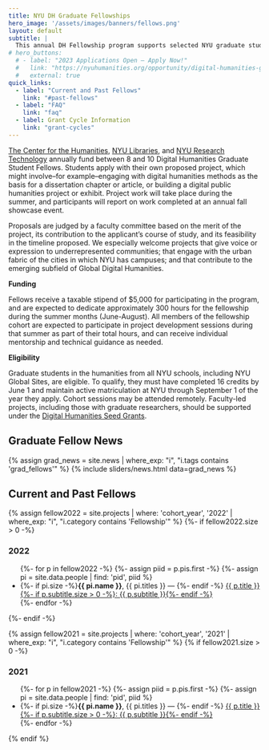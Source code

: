 ```yaml
---
title: NYU DH Graduate Fellowships
hero_image: '/assets/images/banners/fellows.png'
layout: default
subtitle: |
  This annual DH Fellowship program supports selected NYU graduate students as they develop innovative digital humanities projects. Successful applicants receive mentoring, a $5,000 stipend, and participate in a cohort to develop their skills and sharpen their ideas.
# hero_buttons:
  # - label: "2023 Applications Open – Apply Now!"
  #   link: "https://nyuhumanities.org/opportunity/digital-humanities-graduate-student-summer-fellowships/"
  #   external: true
quick_links:
  - label: "Current and Past Fellows"
    link: "#past-fellows"
  - label: "FAQ"
    link: "faq"
  - label: Grant Cycle Information
    link: "grant-cycles"
---
```


[The Center for the Humanities](https://nyuhumanities.org/), [NYU Libraries](https://library.nyu.edu/), and [NYU Research Technology](https://www.nyu.edu/research/navigating-research-technology.html) annually fund between 8 and 10 Digital Humanities Graduate Student Fellows. Students apply with their own proposed project, which might involve–for example–engaging with digital humanities methods as the basis for a dissertation chapter or article, or building a digital public humanities project or exhibit. Project work will take place during the summer, and participants will report on work completed at an annual fall showcase event.

Proposals are judged by a faculty committee based on the merit of the project, its contribution to the applicant’s course of study, and its feasibility in the timeline proposed. We especially welcome projects that give voice or expression to underrepresented communities; that engage with the urban fabric of the cities in which NYU has campuses; and that contribute to the emerging subfield of Global Digital Humanities.

**Funding**

Fellows receive a taxable stipend of $5,000 for participating in the program, and are expected to dedicate approximately 300 hours for the fellowship during the summer months (June-August). All members of the fellowship cohort are expected to participate in project development sessions during that summer as part of their total hours, and can receive individual mentorship and technical guidance as needed.

**Eligibility**

Graduate students in the humanities from all NYU schools, including NYU Global Sites, are eligible. To qualify, they must have completed 16 credits by June 1 and maintain active matriculation at NYU through September 1 of the year they apply. Cohort sessions may be attended remotely. Faculty-led projects, including those with graduate researchers, should be supported under the [Digital Humanities Seed Grants](/funding/seed-grants/).


<h2 class="is-size-3 pb-3" id="grad-fellow-news">Graduate Fellow News</h2>

{% assign grad_news = site.news | where_exp: "i", "i.tags contains 'grad_fellows'" %}
{% include sliders/news.html data=grad_news %}

<h2 class="is-size-3" id="past-fellows">Current and Past Fellows</h2>

{% assign fellow2022 = site.projects | where: 'cohort_year', '2022' | where_exp: "i", "i.category contains 'Fellowship'" %}
{%- if fellow2022.size > 0 -%}
  <h3 class="is-size-4">2022</h3>
  <ul>
    {%- for p in fellow2022 -%}
      {%- assign piid = p.pis.first -%}
      {%- assign pi = site.data.people | find: 'pid', piid %}
      <li>
        {%- if pi.size -%}<b>{{ pi.name }}</b>, {{ pi.titles }}&nbsp;—&nbsp;{%- endif -%}
        <a class="is-italic" href="{{ p.url | absolute_url }}">
          {{ p.title }}{%- if p.subtitle.size > 0 -%}:&nbsp;{{ p.subtitle }}{%- endif -%}
        </a>
      </li>
    {%- endfor -%}
  </ul>
{%- endif -%}

{% assign fellow2021 = site.projects | where: 'cohort_year', '2021' | where_exp: "i", "i.category contains 'Fellowship'" %}
{% if fellow2021.size > 0 -%}
  <h3 class="is-size-4">2021</h3>
  <ul>
  {%- for p in fellow2021 -%}
    {%- assign piid = p.pis.first -%}
    {%- assign pi = site.data.people | find: 'pid', piid %}
    <li>
      {%- if pi.size -%}<b>{{ pi.name }}</b>, {{ pi.titles }}&nbsp;—&nbsp;{%- endif -%}
      <a class="is-italic" href="{{ p.url | absolute_url }}">
        {{ p.title }}{%- if p.subtitle.size > 0 -%}:&nbsp;{{ p.subtitle }}{%- endif -%}
      </a>
    </li>
  {%- endfor -%}
  </ul>
{% endif %}

